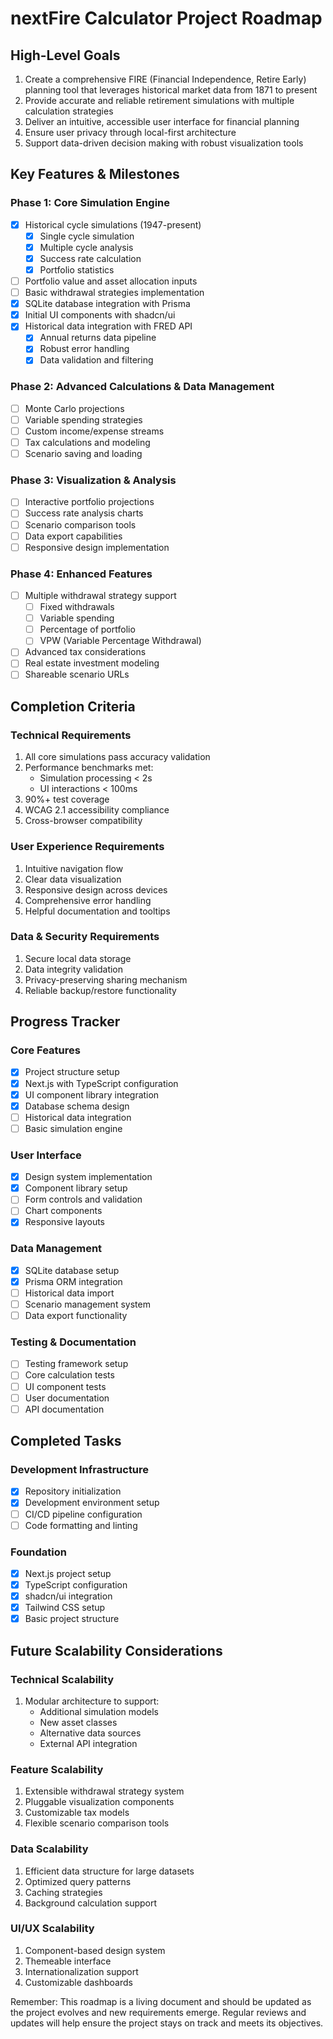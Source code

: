 # nextFire Calculator Project Roadmap

## High-Level Goals

1. Create a comprehensive FIRE (Financial Independence, Retire Early) planning tool that leverages historical market data from 1871 to present
2. Provide accurate and reliable retirement simulations with multiple calculation strategies
3. Deliver an intuitive, accessible user interface for financial planning
4. Ensure user privacy through local-first architecture
5. Support data-driven decision making with robust visualization tools

## Key Features & Milestones

### Phase 1: Core Simulation Engine
- [x] Historical cycle simulations (1947-present)
  - [x] Single cycle simulation
  - [x] Multiple cycle analysis
  - [x] Success rate calculation
  - [x] Portfolio statistics
- [ ] Portfolio value and asset allocation inputs
- [ ] Basic withdrawal strategies implementation
- [x] SQLite database integration with Prisma
- [x] Initial UI components with shadcn/ui
- [x] Historical data integration with FRED API
  - [x] Annual returns data pipeline
  - [x] Robust error handling
  - [x] Data validation and filtering

### Phase 2: Advanced Calculations & Data Management
- [ ] Monte Carlo projections
- [ ] Variable spending strategies
- [ ] Custom income/expense streams
- [ ] Tax calculations and modeling
- [ ] Scenario saving and loading

### Phase 3: Visualization & Analysis
- [ ] Interactive portfolio projections
- [ ] Success rate analysis charts
- [ ] Scenario comparison tools
- [ ] Data export capabilities
- [ ] Responsive design implementation

### Phase 4: Enhanced Features
- [ ] Multiple withdrawal strategy support
  - [ ] Fixed withdrawals
  - [ ] Variable spending
  - [ ] Percentage of portfolio
  - [ ] VPW (Variable Percentage Withdrawal)
- [ ] Advanced tax considerations
- [ ] Real estate investment modeling
- [ ] Shareable scenario URLs

## Completion Criteria

### Technical Requirements
1. All core simulations pass accuracy validation
2. Performance benchmarks met:
   - Simulation processing < 2s
   - UI interactions < 100ms
3. 90%+ test coverage
4. WCAG 2.1 accessibility compliance
5. Cross-browser compatibility

### User Experience Requirements
1. Intuitive navigation flow
2. Clear data visualization
3. Responsive design across devices
4. Comprehensive error handling
5. Helpful documentation and tooltips

### Data & Security Requirements
1. Secure local data storage
2. Data integrity validation
3. Privacy-preserving sharing mechanism
4. Reliable backup/restore functionality

## Progress Tracker

### Core Features
- [x] Project structure setup
- [x] Next.js with TypeScript configuration
- [x] UI component library integration
- [x] Database schema design
- [ ] Historical data integration
- [ ] Basic simulation engine

### User Interface
- [x] Design system implementation
- [x] Component library setup
- [ ] Form controls and validation
- [ ] Chart components
- [x] Responsive layouts

### Data Management
- [x] SQLite database setup
- [x] Prisma ORM integration
- [ ] Historical data import
- [ ] Scenario management system
- [ ] Data export functionality

### Testing & Documentation
- [ ] Testing framework setup
- [ ] Core calculation tests
- [ ] UI component tests
- [ ] User documentation
- [ ] API documentation

## Completed Tasks

### Development Infrastructure
- [x] Repository initialization
- [x] Development environment setup
- [ ] CI/CD pipeline configuration
- [ ] Code formatting and linting

### Foundation
- [x] Next.js project setup
- [x] TypeScript configuration
- [x] shadcn/ui integration
- [x] Tailwind CSS setup
- [x] Basic project structure

## Future Scalability Considerations

### Technical Scalability
1. Modular architecture to support:
   - Additional simulation models
   - New asset classes
   - Alternative data sources
   - External API integration

### Feature Scalability
1. Extensible withdrawal strategy system
2. Pluggable visualization components
3. Customizable tax models
4. Flexible scenario comparison tools

### Data Scalability
1. Efficient data structure for large datasets
2. Optimized query patterns
3. Caching strategies
4. Background calculation support

### UI/UX Scalability
1. Component-based design system
2. Themeable interface
3. Internationalization support
4. Customizable dashboards

Remember: This roadmap is a living document and should be updated as the project evolves and new requirements emerge. Regular reviews and updates will help ensure the project stays on track and meets its objectives.